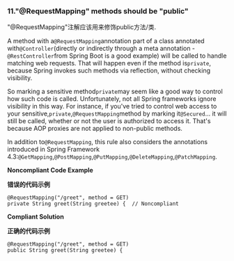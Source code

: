 ### 11."@RequestMapping" methods should be "public"

"@RequestMapping"注解应该用来修饰public方法/类.

A method with a`@RequestMapping`annotation part of a class annotated with`@Controller`(directly or indirectly through a meta annotation -`@RestController`from Spring Boot is a good example) will be called to handle matching web requests. That will happen even if the method is`private`, because Spring invokes such methods via reflection, without checking visibility.

So marking a sensitive method`private`may seem like a good way to control how such code is called. Unfortunately, not all Spring frameworks ignore visibility in this way. For instance, if you've tried to control web access to your sensitive,`private`,`@RequestMapping`method by marking it`@Secured`... it will still be called, whether or not the user is authorized to access it. That's because AOP proxies are not applied to non-public methods.

In addition to`@RequestMapping`, this rule also considers the annotations introduced in Spring Framework 4.3:`@GetMapping`,`@PostMapping`,`@PutMapping`,`@DeleteMapping`,`@PatchMapping`.



**Noncompliant Code Example**

**错误的代码示例**

```
@RequestMapping("/greet", method = GET)
private String greet(String greetee) {  // Noncompliant
```


**Compliant Solution**

**正确的代码示例**

```
@RequestMapping("/greet", method = GET)
public String greet(String greetee) {
```

